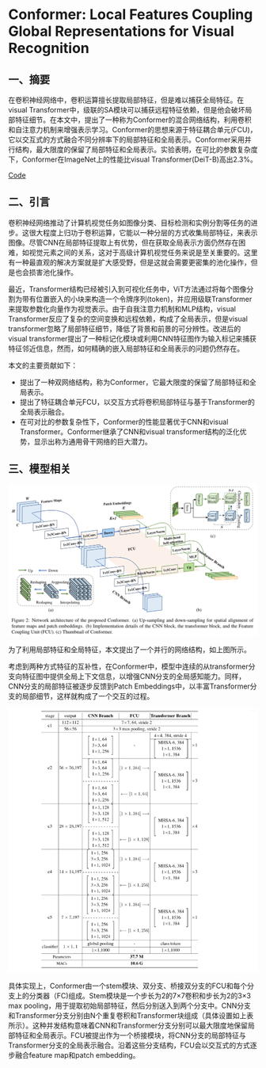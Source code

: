 # Conformer: Local Features Coupling Global Representations for Visual Recognition






<extoc></extoc>

## 一、摘要

​	在卷积神经网络中，卷积运算擅长提取局部特征，但是难以捕获全局特征。在visual Transformer中，级联的SA模块可以捕获远程特征依赖，但是他会破坏局部特征细节。在本文中，提出了一种称为Conformer的混合网络结构，利用卷积和自注意力机制来增强表示学习。Conformer的思想来源于特征耦合单元(FCU)，它以交互式的方式融合不同分辨率下的局部特征和全局表示。Conformer采用并行结构，最大限度的保留了局部特征和全局表示。实验表明，在可比的参数复杂度下，Conformer在ImageNet上的性能比visual Transformer(DeiT-B)高出2.3%。

[Code](https://github.com/pengzhiliang/Conformer)

## 二、引言

​	卷积神经网络推动了计算机视觉任务如图像分类、目标检测和实例分割等任务的进步。这很大程度上归功于卷积运算，它能以一种分层的方式收集局部特征，来表示图像。尽管CNN在局部特征提取上有优势，但在获取全局表示方面仍然存在困难，如视觉元素之间的关系，这对于高级计算机视觉任务来说是至关重要的。这里有一种最直观的解决方案就是扩大感受野，但是这就会需要更密集的池化操作，但是也会损害池化操作。

​	最近，Transformer结构已经被引入到可视化任务中，ViT方法通过将每个图像分割为带有位置嵌入的小块来构造一个令牌序列(token)，并应用级联Transformer来提取参数化向量作为视觉表示。由于自我注意力机制和MLP结构，visual Transformer反应了复杂的空间变换和远程依赖，构成了全局表示，但是visual transformer忽略了局部特征细节，降低了背景和前景的可分辨性。改进后的visual transformer提出了一种标记化模块或利用CNN特征图作为输入标记来捕获特征邻近信息，然而，如何精确的嵌入局部特征和全局表示的问题仍然存在。

本文的主要贡献如下：

- 提出了一种双网络结构，称为Conformer，它最大限度的保留了局部特征和全局表示。
- 提出了特征耦合单元FCU，以交互方式将卷积局部特征与基于Transformer的全局表示融合。
- 在可对比的参数复杂性下，Conformer的性能显著优于CNN和visual Transformer。Conformer继承了CNN和visual transformer结构的泛化优势，显示出称为通用骨干网络的巨大潜力。

## 三、模型相关

<img src="./images/image-20210916111514046.png" alt="image-20210916111514046" style="zoom:67%;" />

为了利用局部特征和全局特征，本文提出了一个并行的网络结构，如上图所示。

考虑到两种方式特征的互补性，在Conformer中，模型中连续的从transformer分支向特征图中提供全局上下文信息，以增强CNN分支的全局感知能力。同样，CNN分支的局部特征被逐步反馈到Patch Embeddings中，以丰富Transformer分支的局部细节，这样就构成了一个交互的过程。

<img src="./images/image-20210916112647973.png" alt="image-20210916112647973" style="zoom:80%;" />

具体实现上，Conformer由一个stem模块、双分支、桥接双分支的FCU和每个分支上的分类器（FC)组成。Stem模块是一个步长为2的7×7卷积和步长为2的3×3 max pooling，用于提取初始局部特征，然后分别送入到两个分支中。CNN分支和Transformer分支分别由N个重复卷积和Transformer块组成（具体设置如上表所示）。这种并发结构意味着CNN和Transformer分支分别可以最大限度地保留局部特征和全局表示。FCU被提出作为一个桥接模块，将CNN分支的局部特征与Transformer分支的全局表示融合。沿着这些分支结构，FCU会以交互式的方式逐步融合feature map和patch embedding。

